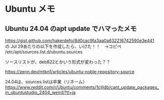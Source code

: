 # Ubuntu メモ
## Ubuntu 24.04 のapt update でハマったメモ

https://gist.github.com/hakerdefo/8d0cac9fa3aa0a632216742590e3e441
の
Jul 29あたりの以下を作成したら、いけた！！　→コピペ
/etc/apt/sources.list.d/ubuntu.sources

ソースリストが、deb822とかいう形式が変わった？？

https://zenn.dev/mtkn1/articles/ubuntu-noble-repository-source

24.04は、sources.listは卒業（リネーム）
https://www.reddit.com/r/Ubuntu/comments/1cljldb/cant_update_packages_in_ubuntustudio_2404_weird/?tl=ja

